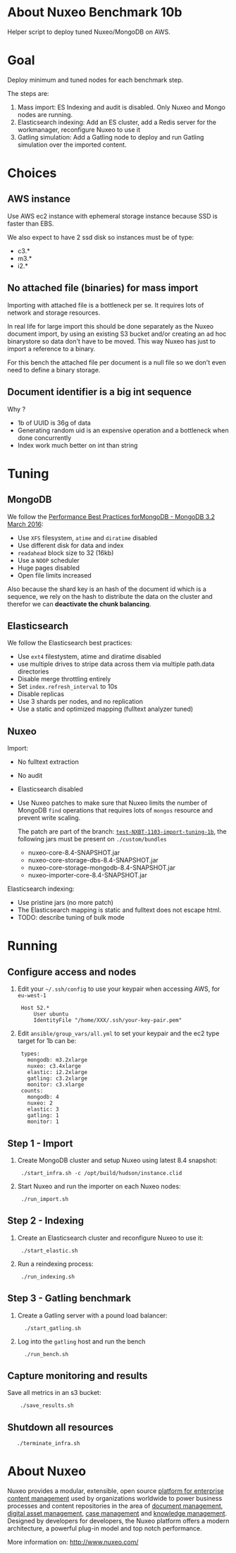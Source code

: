 # About Nuxeo Benchmark 10b

Helper script to deploy tuned Nuxeo/MongoDB on AWS.

# Goal

  Deploy minimum and tuned nodes for each benchmark step.

  The steps are:
  1. Mass import: ES Indexing and audit is disabled. Only Nuxeo and Mongo nodes are running.
  2. Elasticsearch indexing: Add an ES cluster, add a Redis server for the workmanager, reconfigure Nuxeo to use it 
  3. Gatling simulation: Add a Gatling node to deploy and run Gatling simulation over the imported content.

# Choices

## AWS instance

  Use AWS ec2 instance with ephemeral storage instance because SSD is faster than EBS.

  We also expect to have 2 ssd disk so instances must be of type:

  - c3.*
  - m3.*
  - i2.*

## No attached file (binaries) for mass import

  Importing with attached file is a bottleneck per se. It requires lots of network and storage resources.

  In real life for large import this should be done separately as the Nuxeo document import,
  by using an existing S3 bucket and/or creating an ad hoc binarystore so data don't have to be moved.
  This way Nuxeo has just to import a reference to a binary.

  For this bench the attached file per document is a null file so we don't even need to define a binary storage.


## Document identifier is a big int sequence

   Why ?
   - 1b of UUID is 36g of data
   - Generating random uid is an expensive operation and a bottleneck when done concurrently
   - Index work much better on int than string


# Tuning

## MongoDB

  We follow the [Performance Best Practices forMongoDB - MongoDB 3.2 March 2016](https://www.mongodb.com/collateral/mongodb-performance-best-practices):

  - Use `XFS` filesystem, `atime` and `diratime` disabled
  - Use different disk for data and index
  - `readahead` block size to 32 (16kb)
  - Use a `NOOP` scheduler
  - Huge pages disabled
  - Open file limits increased


  Also because the shard key is an hash of the document id which is a sequence, we rely
  on the hash to distribute the data on the cluster and therefor we can **deactivate the
  chunk balancing**.

## Elasticsearch

  We follow the Elasticsearch best practices:

  - Use `ext4` filestystem, atime and diratime disabled
  - use multiple drives to stripe data across them via multiple path.data directories
  - Disable merge throttling entirely
  - Set `index.refresh_interval` to 10s
  - Disable replicas
  - Use 3 shards per nodes, and no replication
  - Use a static and optimized mapping (fulltext analyzer tuned)


## Nuxeo

  Import:

  - No fulltext extraction
  - No audit
  - Elasticsearch disabled
  - Use Nuxeo patches to make sure that Nuxeo limits the number of MongoDB `find` operations that
    requires lots of `mongos` resource and prevent write scaling. 
    
    The patch are part of the branch: [`test-NXBT-1103-import-tuning-1b`](https://github.com/nuxeo/nuxeo/compare/test-NXBT-1103-import-tuning-1b?expand=1), 
    the following jars must be present on `./custom/bundles`

    - nuxeo-core-8.4-SNAPSHOT.jar
    - nuxeo-core-storage-dbs-8.4-SNAPSHOT.jar
    - nuxeo-core-storage-mongodb-8.4-SNAPSHOT.jar
    - nuxeo-importer-core-8.4-SNAPSHOT.jar


Elasticsearch indexing:

  - Use pristine jars (no more patch)
  - The Elasticsearch mapping is static and fulltext does not escape html.
  - TODO: describe tuning of bulk mode


# Running

## Configure access and nodes

1. Edit your `~/.ssh/config` to use your keypair when accessing AWS, for `eu-west-1`

        Host 52.*
            User ubuntu
            IdentityFile "/home/XXX/.ssh/your-key-pair.pem"


2. Edit `ansible/group_vars/all.yml` to set your keypair and the ec2 type target for 1b can be:

        types:
          mongodb: m3.2xlarge
          nuxeo: c3.4xlarge
          elastic: i2.2xlarge
          gatling: c3.2xlarge
          monitor: c3.xlarge
        counts:
          mongodb: 4
          nuxeo: 2
          elastic: 3
          gatling: 1
          monitor: 1

## Step 1 - Import

1. Create MongoDB cluster and setup Nuxeo using latest 8.4 snapshot:

        ./start_infra.sh -c /opt/build/hudson/instance.clid


2. Start Nuxeo and run the importer on each Nuxeo nodes:

        ./run_import.sh


## Step 2 - Indexing

1. Create an Elasticsearch cluster and reconfigure Nuxeo to use it:

        ./start_elastic.sh


2. Run a reindexing process:

        ./run_indexing.sh


## Step 3 - Gatling benchmark

1. Create a Gatling server with a pound load balancer:

         ./start_gatling.sh

2. Log into the `gatling` host and run the bench

         ./run_bench.sh


## Capture monitoring and results

Save all metrics in an s3 bucket:

        ./save_results.sh

## Shutdown all resources

       ./terminate_infra.sh

# About Nuxeo

Nuxeo provides a modular, extensible, open source
[platform for enterprise content management](http://www.nuxeo.com/products/content-management-platform) used by organizations worldwide to power business processes and content repositories in the area of
[document management](http://www.nuxeo.com/solutions/document-management),
[digital asset management](http://www.nuxeo.com/solutions/digital-asset-management),
[case management](http://www.nuxeo.com/case-management) and [knowledge management](http://www.nuxeo.com/solutions/advanced-knowledge-base/). Designed
by developers for developers, the Nuxeo platform offers a modern
architecture, a powerful plug-in model and top notch performance.

More information on: <http://www.nuxeo.com/>
